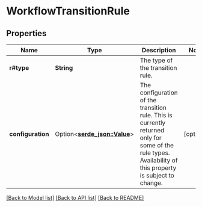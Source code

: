 # WorkflowTransitionRule

## Properties

Name | Type | Description | Notes
------------ | ------------- | ------------- | -------------
**r#type** | **String** | The type of the transition rule. | 
**configuration** | Option<[**serde_json::Value**](.md)> | The configuration of the transition rule. This is currently returned only for some of the rule types. Availability of this property is subject to change. | [optional]

[[Back to Model list]](../README.md#documentation-for-models) [[Back to API list]](../README.md#documentation-for-api-endpoints) [[Back to README]](../README.md)


